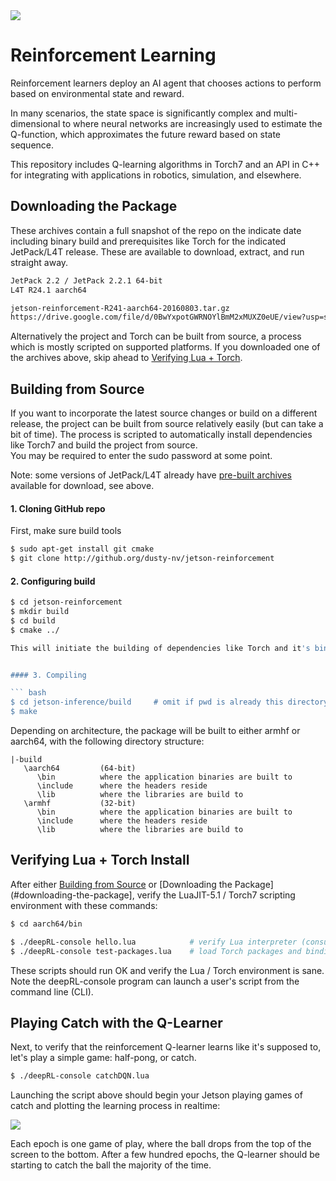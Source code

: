 <img src="https://a70ad2d16996820e6285-3c315462976343d903d5b3a03b69072d.ssl.cf2.rackcdn.com/10dc4a454bb70fe282e196d5758bf3bf">

# Reinforcement Learning
Reinforcement learners deploy an AI agent that chooses actions to perform based on environmental state and reward.

In many scenarios, the state space is significantly complex and multi-dimensional to where neural networks are increasingly used to estimate the Q-function, which approximates the future reward based on state sequence.

This repository includes Q-learning algorithms in Torch7 and an API in C++ for integrating with applications in robotics, simulation, and elsewhere.


## Downloading the Package

These archives contain a full snapshot of the repo on the indicate date including binary build and prerequisites like Torch for the indicated JetPack/L4T release.
These are available to download, extract, and run straight away.

``` bash
JetPack 2.2 / JetPack 2.2.1 64-bit
L4T R24.1 aarch64

jetson-reinforcement-R241-aarch64-20160803.tar.gz
https://drive.google.com/file/d/0BwYxpotGWRNOYlBmM2xMUXZ0eUE/view?usp=sharing
```

Alternatively the project and Torch can be built from source, a process which is mostly scripted on supported platforms.
If you downloaded one of the archives above, skip ahead to [Verifying Lua + Torch](#verifying-lua-torch).


## Building from Source

If you want to incorporate the latest source changes or build on a different release, the project can be built from source relatively easily (but can take a bit of time).
The process is scripted to automatically install dependencies like Torch7 and build the project from source.  
You may be required to enter the sudo password at some point.

Note: some versions of JetPack/L4T already have [pre-built archives](#downloading-the-package) available for download, see above.

#### 1. Cloning GitHub repo

First, make sure build tools 
``` bash
$ sudo apt-get install git cmake
$ git clone http://github.org/dusty-nv/jetson-reinforcement
```

#### 2. Configuring build

``` bash
$ cd jetson-reinforcement
$ mkdir build
$ cd build
$ cmake ../

This will initiate the building of dependencies like Torch and it's bindings for CUDA/cuDNN, which can take some time.


#### 3. Compiling

``` bash
$ cd jetson-inference/build     # omit if pwd is already this directory from step #2
$ make
```

Depending on architecture, the package will be built to either armhf or aarch64, with the following directory structure:

```
|-build
   \aarch64		    (64-bit)
      \bin			where the application binaries are built to
      \include		where the headers reside
      \lib			where the libraries are build to
   \armhf           (32-bit)
      \bin			where the application binaries are built to
      \include		where the headers reside
      \lib			where the libraries are build to
```
	  
## Verifying Lua + Torch Install

After either [Building from Source](#building-from-source) or [Downloading the Package](#downloading-the-package], verify the LuaJIT-5.1 / Torch7 scripting environment with these commands:

``` bash
$ cd aarch64/bin

$ ./deepRL-console hello.lua			# verify Lua interpreter (consult if unfamiliar with Lua)
$ ./deepRL-console test-packages.lua    # load Torch packages and bindings
```

These scripts should run OK and verify the Lua / Torch environment is sane.
Note the deepRL-console program can launch a user's script from the command line (CLI).


## Playing Catch with the Q-Learner

Next, to verify that the reinforcement Q-learner learns like it's supposed to, let's play a simple game:  half-pong, or catch.

``` bash
$ ./deepRL-console catchDQN.lua
```

Launching the script above should begin your Jetson playing games of catch and plotting the learning process in realtime:

<a href="https://a70ad2d16996820e6285-3c315462976343d903d5b3a03b69072d.ssl.cf2.rackcdn.com/cf9c6939c3e5eb7d46056009a8d03904"><img src="https://a70ad2d16996820e6285-3c315462976343d903d5b3a03b69072d.ssl.cf2.rackcdn.com/cf9c6939c3e5eb7d46056009a8d03904"></a>

Each epoch is one game of play, where the ball drops from the top of the screen to the bottom.
After a few hundred epochs, the Q-learner should be starting to catch the ball the majority of the time.

